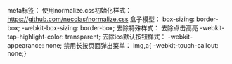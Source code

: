 meta标签：<meta name="viewport" content="width=device-width, initial-scale=1.0, user-scalable=no,maximum-scale=1.0, minimum-scale=1.0">
使用normalize.css初始化样式： https://github.com/necolas/normalize.css
盒子模型： box-sizing: border-box;
        -webkit-box-sizing: border-box;
去除特殊样式：
 去除点击高亮   -webkit-tap-highlight-color: transparent;
 去除ios默认按钮样式：  -webkit-appearance: none;
 禁用长按页面弹出菜单： img,a{ -webkit-touch-callout: none;}


